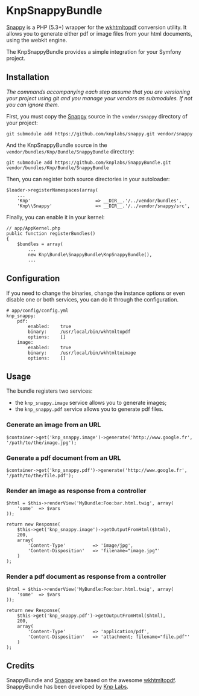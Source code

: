 KnpSnappyBundle
===============

[Snappy][snappy] is a PHP (5.3+) wrapper for the [wkhtmltopdf][wkhtmltopdf] conversion utility.
It allows you to generate either pdf or image files from your html documents, using the webkit engine.

The KnpSnappyBundle provides a simple integration for your Symfony project.

Installation
------------

*The commands accompanying each step assume that you are versioning your project using git and you manage your vendors as submodules.
If not you can ignore them.*

First, you must copy the [Snappy][snappy] source in the `vendor/snappy` directory of your project:

    git submodule add https://github.com/knplabs/snappy.git vendor/snappy

And the KnpSnappyBundle source in the `vendor/bundles/Knp/Bundle/SnappyBundle` directory:

    git submodule add https://github.com/knplabs/SnappyBundle.git vendor/bundles/Knp/Bundle/SnappyBundle

Then, you can register both source directories in your autoloader:

    $loader->registerNamespaces(array(
        ...
        'Knp'                        => __DIR__.'/../vendor/bundles',
        'Knp\\Snappy'                => __DIR__.'/../vendor/snappy/src',

Finally, you can enable it in your kernel:

    // app/AppKernel.php
    public function registerBundles()
    {
        $bundles = array(
            ...
            new Knp\Bundle\SnappyBundle\KnpSnappyBundle(),
            ...

Configuration
-------------

If you need to change the binaries, change the instance options or even disable one or both services, you can do it through the configuration.

    # app/config/config.yml
    knp_snappy:
        pdf:
            enabled:    true
            binary:     /usr/local/bin/wkhtmltopdf
            options:    []
        image:
            enabled:    true
            binary:     /usr/local/bin/wkhtmltoimage
            options:    []

Usage
-----

The bundle registers two services:

 - the `knp_snappy.image` service allows you to generate images;
 - the `knp_snappy.pdf` service allows you to generate pdf files.

### Generate an image from an URL

    $container->get('knp_snappy.image')->generate('http://www.google.fr', '/path/to/the/image.jpg');

### Generate a pdf document from an URL

    $container->get('knp_snappy.pdf')->generate('http://www.google.fr', '/path/to/the/file.pdf');

### Render an image as response from a controller

    $html = $this->renderView('MyBundle:Foo:bar.html.twig', array(
        'some'  => $vars
    ));

    return new Response(
        $this->get('knp_snappy.image')->getOutputFromHtml($html),
        200,
        array(
            'Content-Type'          => 'image/jpg',
            'Content-Disposition'   => 'filename="image.jpg"'
        )
    );

### Render a pdf document as response from a controller

    $html = $this->renderView('MyBundle:Foo:bar.html.twig', array(
        'some'  => $vars
    ));

    return new Response(
        $this->get('knp_snappy.pdf')->getOutputFromHtml($html),
        200,
        array(
            'Content-Type'          => 'application/pdf',
            'Content-Disposition'   => 'attachment; filename="file.pdf"'
        )
    );

Credits
-------

SnappyBundle and [Snappy][snappy] are based on the awesome [wkhtmltopdf][wkhtmltopdf].
SnappyBundle has been developed by [Knp Labs][knplabs].

[snappy]: https://github.com/knplabs/snappy
[wkhtmltopdf]: http://code.google.com/p/wkhtmltopdf/
[knplabs]: http://www.knplabs.com
